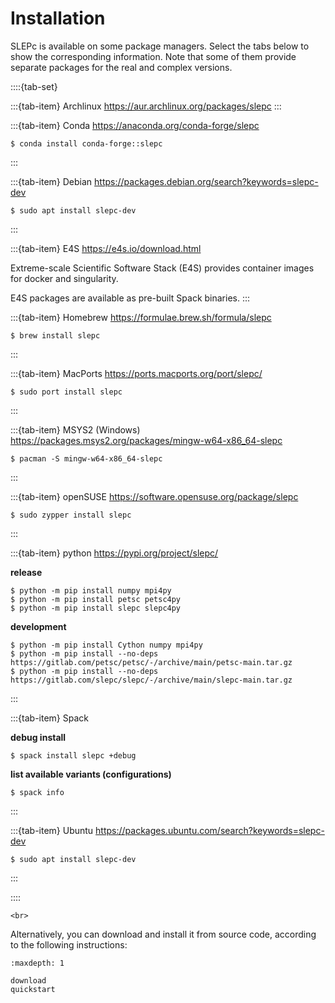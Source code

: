 # Installation

SLEPc is available on some package managers. Select the tabs below to show the corresponding information. Note that some of them provide separate packages for the real and complex versions.

::::{tab-set}

:::{tab-item} Archlinux
<https://aur.archlinux.org/packages/slepc>
:::

:::{tab-item} Conda
<https://anaconda.org/conda-forge/slepc>

    $ conda install conda-forge::slepc
:::

:::{tab-item} Debian
<https://packages.debian.org/search?keywords=slepc-dev>

    $ sudo apt install slepc-dev
:::

:::{tab-item} E4S
<https://e4s.io/download.html>

Extreme-scale Scientific Software Stack (E4S) provides container images for docker and singularity.

E4S packages are available as pre-built Spack binaries.
:::

:::{tab-item} Homebrew
<https://formulae.brew.sh/formula/slepc>

    $ brew install slepc
:::

:::{tab-item} MacPorts
<https://ports.macports.org/port/slepc/>

    $ sudo port install slepc
:::

:::{tab-item} MSYS2 (Windows)
<https://packages.msys2.org/packages/mingw-w64-x86_64-slepc>

    $ pacman -S mingw-w64-x86_64-slepc
:::

:::{tab-item} openSUSE
<https://software.opensuse.org/package/slepc>

    $ sudo zypper install slepc
:::

:::{tab-item} python
<https://pypi.org/project/slepc/>

**release**

    $ python -m pip install numpy mpi4py
    $ python -m pip install petsc petsc4py
    $ python -m pip install slepc slepc4py

**development**

    $ python -m pip install Cython numpy mpi4py
    $ python -m pip install --no-deps https://gitlab.com/petsc/petsc/-/archive/main/petsc-main.tar.gz
    $ python -m pip install --no-deps https://gitlab.com/slepc/slepc/-/archive/main/slepc-main.tar.gz
:::

:::{tab-item} Spack

**debug install**

    $ spack install slepc +debug

**list available variants (configurations)**

    $ spack info
:::

:::{tab-item} Ubuntu
 <https://packages.ubuntu.com/search?keywords=slepc-dev>

    $ sudo apt install slepc-dev
:::

::::

```{raw} html
<br>
```

Alternatively, you can download and install it from source code, according to the following instructions:

```{toctree}
:maxdepth: 1

download
quickstart
```
